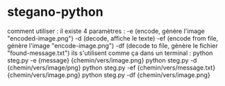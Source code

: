# stegano-python
comment utiliser :
il existe 4 paramètres : 
  -e  (encode, génère l'image "encoded-image.png")
  -d  (decode, affiche le texte)
  -ef  (encode from file, génère l'image "encode-image.png")
  -df  (decode to file, génère le fichier "found-message.txt")
ils s'utilisent comme ça dans un terminal :
python steg.py -e {message} {chemin/vers/image.png}
python steg.py -d {chemin/vers/image/png}
python steg.py -ef {chemin/vers/message.txt} {chemin/vers/image.png}
python steg.py -df {chemin/vers/image.png}

